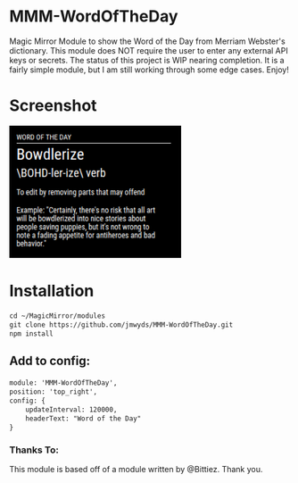 # MMM-WordOfTheDay
Magic Mirror Module to show the Word of the Day from Merriam Webster's dictionary. This module does NOT require the user to enter any external API keys or secrets. The status of this project is WIP nearing completion. It is a fairly simple module, but I am still working through some edge cases. Enjoy!

# Screenshot
![Image of Word of the Day Module](wotdPic.png)


# Installation
```
cd ~/MagicMirror/modules
git clone https://github.com/jmwyds/MMM-WordOfTheDay.git
npm install
```

## Add to config:
```
module: 'MMM-WordOfTheDay',
position: 'top_right',
config: {
	updateInterval: 120000,
	headerText: "Word of the Day"
}
```

### Thanks To:
This module is based off of a module written by @Bittiez. Thank you.
